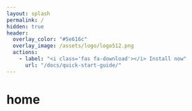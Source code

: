 ```yaml
---
layout: splash
permalink: /
hidden: true
header:
  overlay_color: "#5e616c"
  overlay_image: /assets/logo/logo512.png
  actions:
    - label: "<i class='fas fa-download'></i> Install now"
      url: "/docs/quick-start-guide/"
---
```


# home